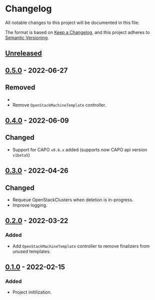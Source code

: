 # Changelog

All notable changes to this project will be documented in this file.

The format is based on [Keep a Changelog](https://keepachangelog.com/en/1.0.0/),
and this project adheres to [Semantic Versioning](https://semver.org/spec/v2.0.0.html).

## [Unreleased]

## [0.5.0] - 2022-06-27

## Removed
- 
- Remove `OpenStackMachineTemplate` controller.

## [0.4.0] - 2022-06-09

## Changed

- Support for CAPO `v0.6.x` added (supports now CAPO api version `v1beta5`)

## [0.3.0] - 2022-04-26

## Changed

- Requeue OpenStackClusters when deletion is in-progress.
- Improve logging.

## [0.2.0] - 2022-03-22

### Added

- Add `OpenStackMachineTemplate` controller to remove finalizers from unused templates.

## [0.1.0] - 2022-02-15

### Added

- Project initilization.

[Unreleased]: https://github.com/giantswarm/cluster-api-cleaner-openstack/compare/v0.5.0...HEAD
[0.5.0]: https://github.com/giantswarm/cluster-api-cleaner-openstack/compare/v0.4.0...v0.5.0
[0.4.0]: https://github.com/giantswarm/cluster-api-cleaner-openstack/compare/v0.3.0...v0.4.0
[0.3.0]: https://github.com/giantswarm/cluster-api-cleaner-openstack/compare/v0.2.0...v0.3.0
[0.2.0]: https://github.com/giantswarm/cluster-api-cleaner-openstack/compare/v0.1.0...v0.2.0
[0.1.0]: https://github.com/giantswarm/cluster-api-cleaner-openstack/releases/tag/v0.1.0
